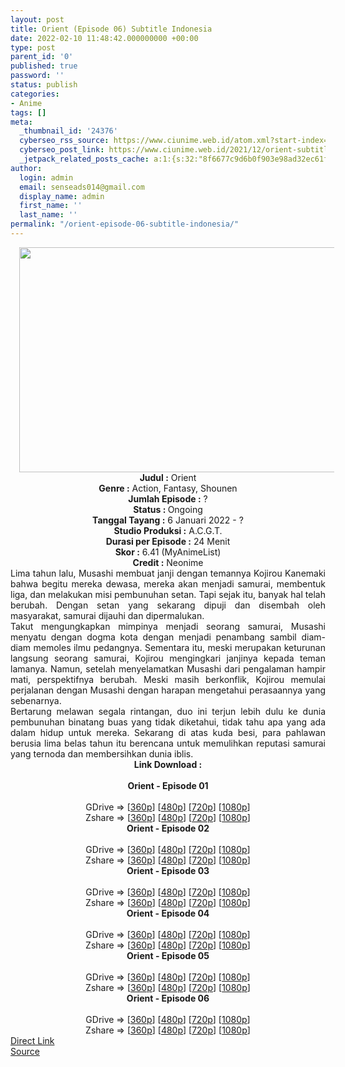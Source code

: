 ```yaml
---
layout: post
title: Orient (Episode 06) Subtitle Indonesia
date: 2022-02-10 11:48:42.000000000 +00:00
type: post
parent_id: '0'
published: true
password: ''
status: publish
categories:
- Anime
tags: []
meta:
  _thumbnail_id: '24376'
  cyberseo_rss_source: https://www.ciunime.web.id/atom.xml?start-index=1
  cyberseo_post_link: https://www.ciunime.web.id/2021/12/orient-subtitle-indonesia.html
  _jetpack_related_posts_cache: a:1:{s:32:"8f6677c9d6b0f903e98ad32ec61f8deb";a:2:{s:7:"expires";i:1657420989;s:7:"payload";a:3:{i:0;a:1:{s:2:"id";i:27169;}i:1;a:1:{s:2:"id";i:27167;}i:2;a:1:{s:2:"id";i:27208;}}}}
author:
  login: admin
  email: senseads014@gmail.com
  display_name: admin
  first_name: ''
  last_name: ''
permalink: "/orient-episode-06-subtitle-indonesia/"
---
```

<div class="separator" style="clear: both; text-align: center;"><a href="https://blogger.googleusercontent.com/img/a/AVvXsEibPZlRYne1-TjpbiSJHQTiRj1Aw5iw4zTCGcDrz7TZ5cqV0NvZPchZDgNJSIgvLh0n-3rxfwlpVMZtiyEkOlNA0dXlGdVTzoi0ArKR8wDtt46WmVsjFYugl36KfNGl055y2Dxm8z0560njrdz0-NMw2-CrldM7D9JcbW56qlJFbx6n3NgAVPtQHkvC=s1280" style="margin-left: 1em; margin-right: 1em;"><img border="0" data-original-height="720" data-original-width="1280" height="360" src="{{ site.baseurl }}/assets/2022/02/AVvXsEibPZlRYne1-TjpbiSJHQTiRj1Aw5iw4zTCGcDrz7TZ5cqV0NvZPchZDgNJSIgvLh0n-3rxfwlpVMZtiyEkOlNA0dXlGdVTzoi0ArKR8wDtt46WmVsjFYugl36KfNGl055y2Dxm8z0560njrdz0-NMw2-CrldM7D9JcbW56qlJFbx6n3NgAVPtQHkvC=w640-h360" width="640" /></a></div>
<div class="separator" style="clear: both; text-align: center;"></div>
<div style="text-align: center;"><b>Judul</b><b><b> </b>:</b> Orient</div>
<div style="text-align: center;"><b><b>Genre :</b></b> Action, Fantasy, Shounen</div>
<div style="text-align: center;"><b>Jumlah Episode :</b> ?<br /><b>Status :&nbsp;</b>Ongoing<br /><b>Tanggal Tayang :</b> 6 Januari 2022 - ?<br /><b>Studio Produksi :</b>&nbsp;A.C.G.T.<br /><b>Durasi per Episode :</b> 24 Menit</div>
<div style="text-align: center;"><b>Skor :</b> 6.41 (MyAnimeList)</div>
<div style="text-align: center;"><b>Credit :</b>&nbsp;Neonime</div>
<div style="text-align: center;"></div>
<div style="text-align: justify;">
<div>Lima tahun lalu, Musashi membuat janji dengan temannya Kojirou Kanemaki bahwa begitu mereka dewasa, mereka akan menjadi samurai, membentuk liga, dan melakukan misi pembunuhan setan. Tapi sejak itu, banyak hal telah berubah. Dengan setan yang sekarang dipuji dan disembah oleh masyarakat, samurai dijauhi dan dipermalukan.</div>
<div></div>
<div>Takut mengungkapkan mimpinya menjadi seorang samurai, Musashi menyatu dengan dogma kota dengan menjadi penambang sambil diam-diam memoles ilmu pedangnya. Sementara itu, meski merupakan keturunan langsung seorang samurai, Kojirou mengingkari janjinya kepada teman lamanya. Namun, setelah menyelamatkan Musashi dari pengalaman hampir mati, perspektifnya berubah. Meski masih berkonflik, Kojirou memulai perjalanan dengan Musashi dengan harapan mengetahui perasaannya yang sebenarnya.</div>
<div></div>
<div>Bertarung melawan segala rintangan, duo ini terjun lebih dulu ke dunia pembunuhan binatang buas yang tidak diketahui, tidak tahu apa yang ada dalam hidup untuk mereka. Sekarang di atas kuda besi, para pahlawan berusia lima belas tahun itu berencana untuk memulihkan reputasi samurai yang ternoda dan membersihkan dunia iblis.</div>
</div>
<div style="text-align: justify;"></div>
<div style="text-align: justify;"></div>
<div style="text-align: center;">
<div style="text-align: center;">
<div style="text-align: left;">
<div style="text-align: center;"><b>Link Download :</b></div>
<div style="text-align: center;"><b><br /></b></div>
<div style="text-align: center;"><span style="text-align: left;"><b>Orient&nbsp;</b></span><b>- Episode 01</b></div>
<div style="text-align: center;"><b><br /></b></div>
<div style="text-align: center;">GDrive =&gt; [<a href="https://acefile.co/f/64510617/oploverz-fan-orn-01-mp4-360p-mp4" target="_blank" rel="noopener">360p</a>] [<a href="https://acefile.co/f/64513558/neonime_orn_01-480p-zip" target="_blank" rel="noopener">480p</a>] [<a href="https://acefile.co/f/64513976/neonime_orn_01-720p-zip" target="_blank" rel="noopener">720p</a>] [<a href="https://acefile.co/f/64513641/neonime_orn_01-1080p-zip" target="_blank" rel="noopener">1080p</a>]</div>
<div style="text-align: center;">Zshare =&gt; [<a href="https://www60.zippyshare.com/v/hP5dmrv0/file.html" target="_blank" rel="noopener">360p</a>] [<a href="https://www16.zippyshare.com/v/2NHHzDg3/file.html" target="_blank" rel="noopener">480p</a>] [<a href="https://www57.zippyshare.com/v/Qj8pg7rg/file.html" target="_blank" rel="noopener">720p</a>] [<a href="https://www71.zippyshare.com/v/Vt7n45yN/file.html" target="_blank" rel="noopener">1080p</a>]</div>
<div style="text-align: center;"></div>
<div style="text-align: center;">
<div><span style="text-align: left;"><b>Orient&nbsp;</b></span><b>- Episode 02</b></div>
<div><b><br /></b></div>
<div>GDrive =&gt; [<a href="https://www.mp4upload.com/zsp6gfnvz5fo" target="_blank" rel="noopener">360p</a>] [<a href="https://acefile.co/f/65123557/neonime_orn-02-480p-zip" target="_blank" rel="noopener">480p</a>] [<a href="https://acefile.co/f/65123861/neonime_orn-02-720p-zip" target="_blank" rel="noopener">720p</a>] [<a href="https://acefile.co/f/65125015/neonime_orn-02-1080p-zip" target="_blank" rel="noopener">1080p</a>]</div>
<div>Zshare =&gt; [<a href="https://www87.zippyshare.com/v/Gbz4FqfJ/file.html" target="_blank" rel="noopener">360p</a>] [<a href="https://www112.zippyshare.com/v/NAKbORfB/file.html" target="_blank" rel="noopener">480p</a>] [<a href="https://www99.zippyshare.com/v/iSxWDdVc/file.html" target="_blank" rel="noopener">720p</a>] [<a href="https://www76.zippyshare.com/v/WBoakGdr/file.html" target="_blank" rel="noopener">1080p</a>]</div>
<div></div>
<div>
<div><span style="text-align: left;"><b>Orient&nbsp;</b></span><b>- Episode 03</b></div>
<div><b><br /></b></div>
<div>GDrive =&gt; [<a href="https://www.mp4upload.com/jovchx60egzv" target="_blank" rel="noopener">360p</a>] [<a href="https://acefile.co/f/65755352/neonime_orn-03-480p-zip" target="_blank" rel="noopener">480p</a>] [<a href="https://acefile.co/f/65755340/neonime_orn-03-720p-zip" target="_blank" rel="noopener">720p</a>] [<a href="https://acefile.co/f/65756933/neonime_orn-03-1080p-zip" target="_blank" rel="noopener">1080p</a>]</div>
<div>Zshare =&gt; [<a href="https://www24.zippyshare.com/v/M6SI7ElD/file.html" target="_blank" rel="noopener">360p</a>] [<a href="https://www96.zippyshare.com/v/6YGkfsWS/file.html" target="_blank" rel="noopener">480p</a>] [<a href="https://www40.zippyshare.com/v/vzlWsrML/file.html" target="_blank" rel="noopener">720p</a>] [<a href="https://www62.zippyshare.com/v/tf15DqbV/file.html" target="_blank" rel="noopener">1080p</a>]</div>
</div>
<div></div>
<div>
<div><span style="text-align: left;"><b>Orient&nbsp;</b></span><b>- Episode 04</b></div>
<div><b><br /></b></div>
<div>GDrive =&gt; [<a href="https://acefile.co/f/66356490/oploverz-fan-orn-04-mp4-360p-mp4" target="_blank" rel="noopener">360p</a>] [<a href="https://acefile.co/f/66362681/neonime_orn-04-480p-zip" target="_blank" rel="noopener">480p</a>] [<a href="https://acefile.co/f/66362848/neonime_orn-04-720p-zip" target="_blank" rel="noopener">720p</a>] [<a href="https://acefile.co/f/66362671/neonime_orn-04-1080p-zip" target="_blank" rel="noopener">1080p</a>]</div>
<div>Zshare =&gt; [<a href="https://www107.zippyshare.com/v/oBnoTQpE/file.html" target="_blank" rel="noopener">360p</a>] [<a href="https://www65.zippyshare.com/v/VqRAwR6o/file.html" target="_blank" rel="noopener">480p</a>] [<a href="https://www106.zippyshare.com/v/Tc7j1hCC/file.html" target="_blank" rel="noopener">720p</a>] [<a href="https://www23.zippyshare.com/v/InTJU6rJ/file.html" target="_blank" rel="noopener">1080p</a>]</div>
</div>
<div></div>
<div>
<div><span style="text-align: left;"><b>Orient&nbsp;</b></span><b>- Episode 05</b></div>
<div><b><br /></b></div>
<div>GDrive =&gt; [<a href="https://acefile.co/f/66964036/oploverz-fan-orn-05-mp4-360p-mp4" target="_blank" rel="noopener">360p</a>] [<a href="https://acefile.co/f/66965890/neonime_orn-05-480p-zip" target="_blank" rel="noopener">480p</a>] [<a href="https://acefile.co/f/66966370/neonime_orn-05-720p-zip" target="_blank" rel="noopener">720p</a>] [<a href="https://acefile.co/f/66966121/neonime_orn-05-1080p-zip" target="_blank" rel="noopener">1080p</a>]</div>
<div>Zshare =&gt; [<a href="https://www10.zippyshare.com/v/TYlwiKLE/file.html" target="_blank" rel="noopener">360p</a>] [<a href="https://www25.zippyshare.com/v/pkwIW943/file.html" target="_blank" rel="noopener">480p</a>] [<a href="https://www99.zippyshare.com/v/sejzrQn5/file.html" target="_blank" rel="noopener">720p</a>] [<a href="https://www67.zippyshare.com/v/brZqQtG9/file.html" target="_blank" rel="noopener">1080p</a>]</div>
</div>
<div></div>
<div>
<div><span style="text-align: left;"><b>Orient&nbsp;</b></span><b>- Episode 06</b></div>
<div><b><br /></b></div>
<div>GDrive =&gt; [<a href="https://acefile.co/f/67558016/oploverz-fan-orn-06-mp4-360p-mp4" target="_blank" rel="noopener">360p</a>] [<a href="https://acefile.co/f/67557931/neonime_orn-06-480p-zip" target="_blank" rel="noopener">480p</a>] [<a href="https://acefile.co/f/67558157/neonime_orn-06-720p-zip" target="_blank" rel="noopener">720p</a>] [<a href="https://acefile.co/f/67558447/neonime_orn-06-1080p-zip" target="_blank" rel="noopener">1080p</a>]</div>
<div>Zshare =&gt; [<a href="https://www27.zippyshare.com/v/1s0o0Qtu/file.html" target="_blank" rel="noopener">360p</a>] [<a href="https://www118.zippyshare.com/v/4ex8WEWr/file.html" target="_blank" rel="noopener">480p</a>] [<a href="https://www32.zippyshare.com/v/pNLhAkwb/file.html" target="_blank" rel="noopener">720p</a>] [<a href="https://www70.zippyshare.com/v/aTEzPPCz/file.html" target="_blank" rel="noopener">1080p</a>]</div>
</div>
</div>
</div>
</div>
</div>
<link rel="stylesheet" href="https://cdnjs.cloudflare.com/ajax/libs/font-awesome/4.7.0/css/font-awesome.min.css" />
<div class="divbtn"> <a href="https://handymansurrender.com/fihup8buzv?key=94550f7ce39444073321dde3b8782f97" class="btn"><i class="fa fa-download"></i> Direct Link</a> <br /><a href="https://www.ciunime.web.id/2021/12/orient-subtitle-indonesia.html">Source</a> </div>
